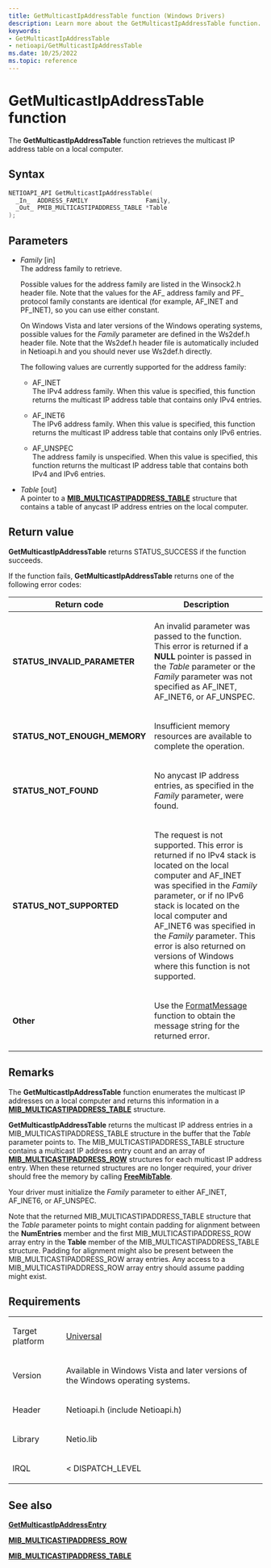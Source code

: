 ```yaml
---
title: GetMulticastIpAddressTable function (Windows Drivers)
description: Learn more about the GetMulticastIpAddressTable function.
keywords:
- GetMulticastIpAddressTable
- netioapi/GetMulticastIpAddressTable
ms.date: 10/25/2022
ms.topic: reference
---
```


# GetMulticastIpAddressTable function

The **GetMulticastIpAddressTable** function retrieves the multicast IP address table on a local computer.

## Syntax

``` c++
NETIOAPI_API GetMulticastIpAddressTable(
  _In_  ADDRESS_FAMILY                Family,
  _Out_ PMIB_MULTICASTIPADDRESS_TABLE *Table
);
```

## Parameters

- *Family* \[in\]  
   The address family to retrieve.

   Possible values for the address family are listed in the Winsock2.h header file. Note that the values for the AF\_ address family and PF\_ protocol family constants are identical (for example, AF\_INET and PF\_INET), so you can use either constant.

   On Windows Vista and later versions of the Windows operating systems, possible values for the *Family* parameter are defined in the Ws2def.h header file. Note that the Ws2def.h header file is automatically included in Netioapi.h and you should never use Ws2def.h directly.

   The following values are currently supported for the address family:

   - AF\_INET  
     The IPv4 address family. When this value is specified, this function returns the multicast IP address table that contains only IPv4 entries.

   - AF\_INET6  
     The IPv6 address family. When this value is specified, this function returns the multicast IP address table that contains only IPv6 entries.

   - AF\_UNSPEC  
     The address family is unspecified. When this value is specified, this function returns the multicast IP address table that contains both IPv4 and IPv6 entries.

- *Table* \[out\]  
   A pointer to a [**MIB\_MULTICASTIPADDRESS\_TABLE**](mib-multicastipaddress-table.md) structure that contains a table of anycast IP address entries on the local computer.

## Return value

**GetMulticastIpAddressTable** returns STATUS\_SUCCESS if the function succeeds.

If the function fails, **GetMulticastIpAddressTable** returns one of the following error codes:

<table>
<thead>
<tr class="header">
<th>Return code</th>
<th>Description</th>
</tr>
</thead>
<tbody>
<tr class="odd">
<td><strong>STATUS_INVALID_PARAMETER</strong></td>
<td><p>An invalid parameter was passed to the function. This error is returned if a <strong>NULL</strong> pointer is passed in the <em>Table</em> parameter or the <em>Family</em> parameter was not specified as AF_INET, AF_INET6, or AF_UNSPEC.</p></td>
</tr>
<tr class="even">
<td><strong>STATUS_NOT_ENOUGH_MEMORY</strong></td>
<td><p>Insufficient memory resources are available to complete the operation.</p></td>
</tr>
<tr class="odd">
<td><strong>STATUS_NOT_FOUND</strong></td>
<td><p>No anycast IP address entries, as specified in the <em>Family</em> parameter, were found.</p></td>
</tr>
<tr class="even">
<td><strong>STATUS_NOT_SUPPORTED</strong></td>
<td><p>The request is not supported. This error is returned if no IPv4 stack is located on the local computer and AF_INET was specified in the <em>Family</em> parameter, or if no IPv6 stack is located on the local computer and AF_INET6 was specified in the <em>Family</em> parameter. This error is also returned on versions of Windows where this function is not supported.</p></td>
</tr>
<tr class="odd">
<td><strong>Other</strong></td>
<td><p>Use the <a href="/windows/win32/api/winbase/nf-winbase-formatmessage">FormatMessage</a> function to obtain the message string for the returned error.</p></td>
</tr>
</tbody>
</table>

## Remarks

The **GetMulticastIpAddressTable** function enumerates the multicast IP addresses on a local computer and returns this information in a [**MIB\_MULTICASTIPADDRESS\_TABLE**](mib-multicastipaddress-table.md) structure.

**GetMulticastIpAddressTable** returns the multicast IP address entries in a MIB\_MULTICASTIPADDRESS\_TABLE structure in the buffer that the *Table* parameter points to. The MIB\_MULTICASTIPADDRESS\_TABLE structure contains a multicast IP address entry count and an array of [**MIB\_MULTICASTIPADDRESS\_ROW**](mib-multicastipaddress-row.md) structures for each multicast IP address entry. When these returned structures are no longer required, your driver should free the memory by calling [**FreeMibTable**](freemibtable.md).

Your driver must initialize the *Family* parameter to either AF\_INET, AF\_INET6, or AF\_UNSPEC.

Note that the returned MIB\_MULTICASTIPADDRESS\_TABLE structure that the *Table* parameter points to might contain padding for alignment between the **NumEntries** member and the first MIB\_MULTICASTIPADDRESS\_ROW array entry in the **Table** member of the MIB\_MULTICASTIPADDRESS\_TABLE structure. Padding for alignment might also be present between the MIB\_MULTICASTIPADDRESS\_ROW array entries. Any access to a MIB\_MULTICASTIPADDRESS\_ROW array entry should assume padding might exist.

## Requirements

<table>
<tbody>
<tr class="odd">
<td><p>Target platform</p></td>
<td><a href="/windows-hardware/drivers/develop/target-platforms">Universal</a></td>
</tr>
<tr class="even">
<td><p>Version</p></td>
<td><p>Available in Windows Vista and later versions of the Windows operating systems.</p></td>
</tr>
<tr class="odd">
<td><p>Header</p></td>
<td>Netioapi.h (include Netioapi.h)</td>
</tr>
<tr class="even">
<td><p>Library</p></td>
<td>Netio.lib</td>
</tr>
<tr class="odd">
<td><p>IRQL</p></td>
<td><p>&lt; DISPATCH_LEVEL</p></td>
</tr>
</tbody>
</table>

## See also

[**GetMulticastIpAddressEntry**](getmulticastipaddressentry.md)

[**MIB\_MULTICASTIPADDRESS\_ROW**](mib-multicastipaddress-row.md)

[**MIB\_MULTICASTIPADDRESS\_TABLE**](mib-multicastipaddress-table.md)
